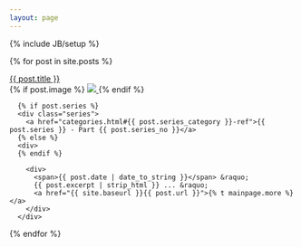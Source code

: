 ```yaml
---
layout: page
---
```

{% include JB/setup %}

{% for post in site.posts %}
<div class="clearfix">
  <div class="postTitle">
    <a href="{{ site.baseurl }}{{ post.url }}">
      {{ post.title }}
    </a>
  </div>
  <div class="postExcerpt">
      {% if post.image %}
      <a href="{{ site.baseurl }}{{ post.url }}">
        <img src="{{ post.image }}" />
      </a>
      {% endif %}

      {% if post.series %}
      <div class="series">
        <a href="categories.html#{{ post.series_category }}-ref">{{ post.series }} - Part {{ post.series_no }}</a>
      {% else %}
      <div>
      {% endif %}

        <div>
          <span>{{ post.date | date_to_string }}</span> &raquo;
          {{ post.excerpt | strip_html }} ... &raquo;
          <a href="{{ site.baseurl }}{{ post.url }}">{% t mainpage.more %}</a>
        </div>
      </div>
  </div>
</div>
{% endfor %}
